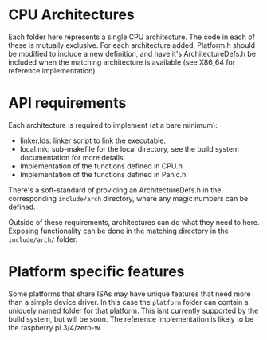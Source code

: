 # CPU Architectures
Each folder here represents a single CPU architecture. The code in each of these is mutually exclusive.
For each architecture added, Platform.h should be modified to include a new definition, and have it's ArchitectureDefs.h
be included when the matching architecture is available (see X86_64 for reference implementation).

# API requirements
Each architecture is required to implement (at a bare minimum):
- linker.lds: linker script to link the executable.
- local.mk: sub-makefile for the local directory, see the build system documentation for more details
- Implementation of the functions defined in CPU.h
- Implementation of the functions defined in Panic.h

There's a soft-standard of providing an ArchitectureDefs.h in the corresponding `include/arch` directory, 
where any magic numbers can be defined.

Outside of these requirements, architectures can do what they need to here. Exposing functionality can be done in the
matching directory in the `include/arch/` folder.

# Platform specific features
Some platforms that share ISAs may have unique features that need more than a simple device driver.
In this case the `platform` folder can contain a uniquely named folder for that platform. 
This isnt currently supported by the build system, but will be soon. The reference implementation is likely to be
the raspberry pi 3/4/zero-w.
